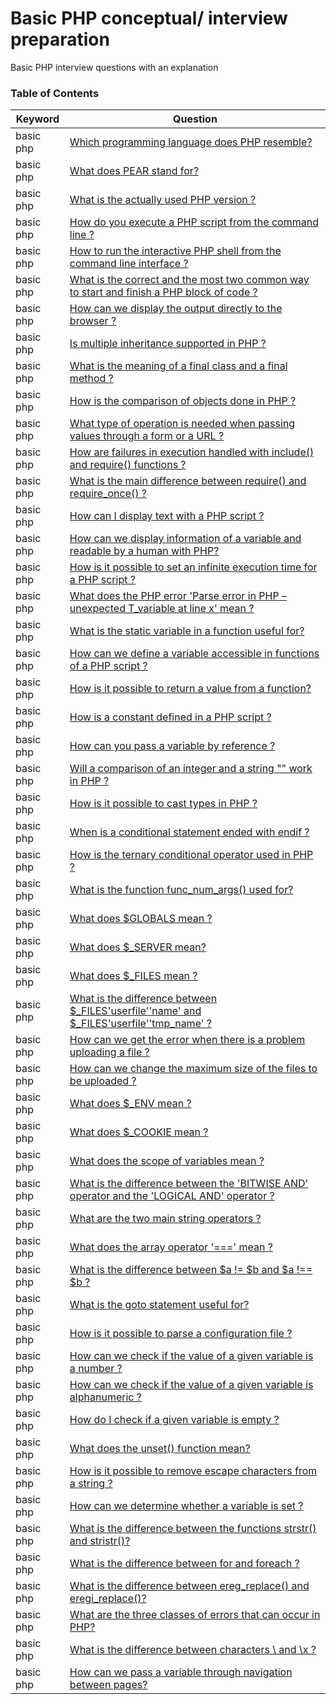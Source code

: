 # Basic PHP conceptual/ interview preparation
Basic PHP interview questions with an explanation

### Table of Contents
  | Keyword          | Question                                        |
  |------------------|-------------------------------------------------|
  | basic php  | [ Which programming language does PHP resemble?](#basicphp1) |
  | basic php  | [ What does PEAR stand for?](#basicphp2) |
  | basic php  | [ What is the actually used PHP version ?](#basicphp3) |
  | basic php  | [ How do you execute a PHP script from the command line ?](#basicphp4) |
  | basic php  | [ How to run the interactive PHP shell from the command line interface ?](#basicphp5) |
  | basic php  | [ What is the correct and the most two common way to start and finish a PHP block of code ?](#basicphp6) |
  | basic php  | [ How can we display the output directly to the browser ?](#basicphp7) |
  | basic php  | [ Is multiple inheritance supported in PHP ?](#basicphp8) |
  | basic php  | [ What is the meaning of a final class and a final method ?](#basicphp9) |
  | basic php  | [ How is the comparison of objects done in PHP ?](#basicphp10) |
  | basic php  | [ What type of operation is needed when passing values through a form or a URL ?](#basicphp11) |
  | basic php  | [ How are failures in execution handled with include() and require() functions ?](#basicphp12) |
  | basic php  | [ What is the main difference between require() and require_once() ?](#basicphp13) |
  | basic php  | [ How can I display text with a PHP script ?](#basicphp14) |
  | basic php  | [ How can we display information of a variable and readable by a human with PHP?](#basicphp15) |
  | basic php  | [ How is it possible to set an infinite execution time for a PHP script ?](#basicphp16) |
  | basic php  | [ What does the PHP error 'Parse error in PHP – unexpected T_variable at line x' mean ?](#basicphp17) |
  | basic php  | [ What is the static variable in a function useful for?](#basicphp18) |
  | basic php  | [ How can we define a variable accessible in functions of a PHP script ?](#basicphp19) |
  | basic php  | [ How is it possible to return a value from a function?](#basicphp20) |
  | basic php  | [ How is a constant defined in a PHP script ?](#basicphp21) |
  | basic php  | [ How can you pass a variable by reference ?](#basicphp22) |
  | basic php  | [Will a comparison of an integer and a string "" work in PHP ?](#basicphp23) |
  | basic php  | [How is it possible to cast types in PHP ?](#basicphp24) |
  | basic php  | [When is a conditional statement ended with endif ?](#basicphp25) |
  | basic php  | [How is the ternary conditional operator used in PHP ?](#basicphp26) |
  | basic php  | [What is the function func_num_args() used for?](#basicphp27) |
  | basic php  | [What does $GLOBALS mean ?](#basicphp28) |
  | basic php  | [What does $_SERVER mean?](#basicphp29) |
  | basic php  | [What does $_FILES mean ?](#basicphp30) |
  | basic php  | [What is the difference between $_FILES'userfile''name' and $_FILES'userfile''tmp_name' ?](#basicphp31) |
  | basic php  | [How can we get the error when there is a problem uploading a file ?](#basicphp32) |
  | basic php  | [How can we change the maximum size of the files to be uploaded ?](#basicphp33) |
  | basic php  | [What does $_ENV mean ?](#basicphp34) |
  | basic php  | [What does $_COOKIE mean ?](#basicphp35) |
  | basic php  | [What does the scope of variables mean ?](#basicphp36) |
  | basic php  | [What is the difference between the 'BITWISE AND' operator and the 'LOGICAL AND' operator ?](#basicphp37) |
  | basic php  | [What are the two main string operators ?](#basicphp38) |
  | basic php  | [What does the array operator '===' mean ?](#basicphp39) |
  | basic php  | [What is the difference between $a != $b and $a !== $b ?](#basicphp40) |
  | basic php  | [What is the goto statement useful for?](#basicphp41) |
  | basic php  | [How is it possible to parse a configuration file ?](#basicphp42) |
  | basic php  | [How can we check if the value of a given variable is a number ?](#basicphp43) |
  | basic php  | [How can we check if the value of a given variable is alphanumeric ?](#basicphp44) |
  | basic php  | [How do I check if a given variable is empty ?](#basicphp45) |
  | basic php  | [What does the unset() function mean?](#basicphp46) |
  | basic php  | [How is it possible to remove escape characters from a string ?](#basicphp47) |
  | basic php  | [How can we determine whether a variable is set ?](#basicphp48) |
  | basic php  | [What is the difference between the functions strstr() and stristr()?](#basicphp49) |
  | basic php  | [What is the difference between for and foreach ?](#basicphp50) |
  | basic php  | [What is the difference between ereg_replace() and eregi_replace()?](#basicphp51) |
  | basic php  | [What are the three classes of errors that can occur in PHP?](#basicphp52) |
  | basic php  | [What is the difference between characters \ and \x ?](#basicphp53) |
  | basic php  | [How can we pass a variable through navigation between pages?](#basicphp54) |
  
  
